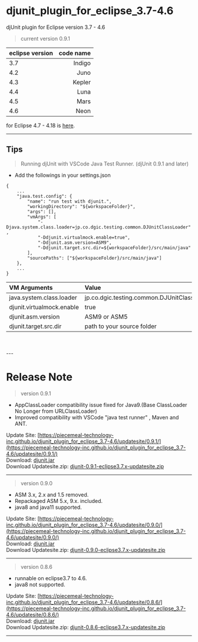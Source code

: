 # djunit_plugin_for_eclipse_3.7-4.6
djUnit plugin for Eclipse version 3.7 - 4.6

>current version 0.9.1

|eclipse version|code name|
|:--|--:|
|3.7|Indigo|
|4.2|Juno|
|4.3|Kepler|
|4.4|Luna|
|4.5|Mars|
|4.6|Neon|

for Eclipse 4.7 - 4.18 is [here](https://piecemeal-technology-inc.github.io/djunit_plugin_for_eclipse_4.7-4.18/).

---

## Tips
> Running djUnit with VSCode Java Test Runner. (djUnit 0.9.1 and later)

- Add the followings in your settings.json
```
{
    ...
    "java.test.config": {
        "name": "run test with djunit.",
        "workingDirectory": "${workspaceFolder}",
        "args": [],
        "vmArgs": [ 
            "-Djava.system.class.loader=jp.co.dgic.testing.common.DJUnitClassLoader" ,
            "-Ddjunit.virtualmock.enable=true",
            "-Ddjunit.asm.version=ASM9",
            "-Ddjunit.target.src.dir=${workspaceFolder}/src/main/java"
        ],
        "sourcePaths": ["${workspaceFolder}/src/main/java"]
    },
    ...
}
```
|VM Arguments|Value|Default|Required|
|:--|:--|:-:|:-:|
|java.system.class.loader|jp.co.dgic.testing.common.DJUnitClassLoader||Yes|
|djunit.virtualmock.enable|true||Yes|
|djunit.asm.version|ASM9 or ASM5|ASM9|No|
|djunit.target.src.dir|path to your source folder||Yes|

<br>
<br>
---

# Release Note
> version 0.9.1
- AppClassLoader compatibility issue fixed for Java9.(Base ClassLoader No Longer from URLClassLoader)
- Improved compatibility with VSCode "java test runner" , Maven and ANT.

Update Site: [https://piecemeal-technology-inc.github.io/djunit_plugin_for_eclipse_3.7-4.6/updatesite/0.9.1/](https://piecemeal-technology-inc.github.io/djunit_plugin_for_eclipse_3.7-4.6/updatesite/0.9.1/)  
Download: [djunit.jar](
https://piecemeal-technology-inc.github.io/djunit_plugin_for_eclipse_3.7-4.6/updatesite/0.9.1/djunit-0.9.1.jar)  
Download Updatesite.zip: [djunit-0.9.1-eclipse3.7.x-updatesite.zip](https://piecemeal-technology-inc.github.io/djunit_plugin_for_eclipse_3.7-4.6/updatesite/0.9.1/djunit-0.9.1-eclipse3.7.x-updatesite.zip)

---

> version 0.9.0
- ASM 3.x, 2.x and 1.5 removed.
- Repackaged ASM 5.x, 9.x. included.
- java8 and java11 supported.

Update Site: [https://piecemeal-technology-inc.github.io/djunit_plugin_for_eclipse_3.7-4.6/updatesite/0.9.0/](https://piecemeal-technology-inc.github.io/djunit_plugin_for_eclipse_3.7-4.6/updatesite/0.9.0/)  
Download: [djunit.jar](
https://piecemeal-technology-inc.github.io/djunit_plugin_for_eclipse_3.7-4.6/updatesite/0.9.0/djunit-0.9.0.jar)  
Download Updatesite.zip: [djunit-0.9.0-eclipse3.7.x-updatesite.zip](https://piecemeal-technology-inc.github.io/djunit_plugin_for_eclipse_3.7-4.6/updatesite/0.9.0/djunit-0.9.0-eclipse3.7.x-updatesite.zip)

---

> version 0.8.6
- runnable on eclipse3.7 to 4.6.
- java8 not supported.

Update Site: [https://piecemeal-technology-inc.github.io/djunit_plugin_for_eclipse_3.7-4.6/updatesite/0.8.6/](https://piecemeal-technology-inc.github.io/djunit_plugin_for_eclipse_3.7-4.6/updatesite/0.8.6/)  
Download: [djunit.jar](https://piecemeal-technology-inc.github.io/djunit_plugin_for_eclipse_3.7-4.6/updatesite/0.8.6/djunit-0.8.6.jar)  
Download Updatesite.zip: [djunit-0.8.6-eclipse3.7.x-updatesite.zip](https://piecemeal-technology-inc.github.io/djunit_plugin_for_eclipse_3.7-4.6/updatesite/0.8.6/djunit-0.8.6-eclipse3.7.x-updatesite.zip) 

---